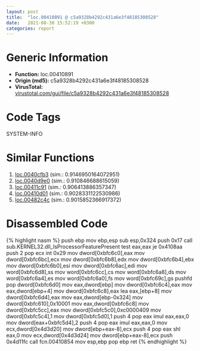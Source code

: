 ```yaml
---
layout: post
title:  "loc.00410891 @ c5a9328b4292c431a6e3f48185308528"
date:   2021-08-30 15:52:19 +0300
categories: report
---
```


# Generic Information
- **Function:** loc.00410891
- **Origin (md5):** c5a9328b4292c431a6e3f48185308528
- **VirusTotal:** [virustotal.com/gui/file/c5a9328b4292c431a6e3f48185308528][virustotal_ref]

# Code Tags
<span class="tag" id="SYSTEM-INFO">SYSTEM-INFO</span>


# Similar Functions

1. [loc.0040cfb3][similar_1_ref] (sim.: 0.9146950164072951)
2. [loc.0040d9e0][similar_2_ref] (sim.: 0.910846688615059)
3. [loc.00411c91][similar_3_ref] (sim.: 0.906413886357347)
4. [loc.00410d01][similar_4_ref] (sim.: 0.9028331122530986)
5. [loc.00482c4c][similar_5_ref] (sim.: 0.9015852366917372)


# Disassembled Code

{% highlight nasm %}
push ebp
mov ebp,esp
sub esp,0x324
push 0x17
call sub.KERNEL32.dll_IsProcessorFeaturePresent
test eax,eax
je 0x4108aa
push 2
pop ecx
int 0x29
mov dword[0xbfc6c0],eax
mov dword[0xbfc6bc],ecx
mov dword[0xbfc6b8],edx
mov dword[0xbfc6b4],ebx
mov dword[0xbfc6b0],esi
mov dword[0xbfc6ac],edi
mov word[0xbfc6d8],ss
mov word[0xbfc6cc],cs
mov word[0xbfc6a8],ds
mov word[0xbfc6a4],es
mov word[0xbfc6a0],fs
mov word[0xbfc69c],gs
pushfd 
pop dword[0xbfc6d0]
mov eax,dword[ebp]
mov dword[0xbfc6c4],eax
mov eax,dword[ebp+4]
mov dword[0xbfc6c8],eax
lea eax,[ebp+8]
mov dword[0xbfc6d4],eax
mov eax,dword[ebp-0x324]
mov dword[0xbfc610],0x10001
mov eax,dword[0xbfc6c8]
mov dword[0xbfc5cc],eax
mov dword[0xbfc5c0],0xc0000409
mov dword[0xbfc5c4],1
mov dword[0xbfc5d0],1
push 4
pop eax
imul eax,eax,0
mov dword[eax+0xbfc5d4],2
push 4
pop eax
imul eax,eax,0
mov ecx,dword[0x4d3d20]
mov dword[ebp+eax-8],ecx
push 4
pop eax
shl eax,0
mov ecx,dword[0x4d3d24]
mov dword[ebp+eax-8],ecx
push 0x4d11fc
call fcn.00410854
mov esp,ebp
pop ebp
ret 
{% endhighlight %}


[similar_1_ref]: /report/loc.0040cfb3@597d9ee507d1b2a81775aa98c4a2271a
[similar_2_ref]: /report/loc.0040d9e0@64e5091c15839d4b2093890f73869f28
[similar_3_ref]: /report/loc.00411c91@883dfc165005908f8666e487fe529d8c
[similar_4_ref]: /report/loc.00410d01@22e4fd0c4b1c614e2ac3f6bd9999bcbd
[similar_5_ref]: /report/loc.00482c4c@27ac6b5c7fa1ad11790cdc733c25a701
[virustotal_ref]: https://www.virustotal.com/gui/file/c5a9328b4292c431a6e3f48185308528